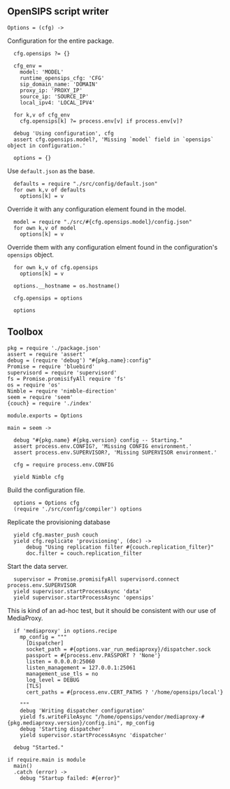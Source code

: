 OpenSIPS script writer
----------------------

    Options = (cfg) ->

Configuration for the entire package.

      cfg.opensips ?= {}

      cfg_env =
        model: 'MODEL'
        runtime_opensips_cfg: 'CFG'
        sip_domain_name: 'DOMAIN'
        proxy_ip: 'PROXY_IP'
        source_ip: 'SOURCE_IP'
        local_ipv4: 'LOCAL_IPV4'

      for k,v of cfg_env
        cfg.opensips[k] ?= process.env[v] if process.env[v]?

      debug 'Using configuration', cfg
      assert cfg.opensips.model?, 'Missing `model` field in `opensips` object in configuration.'

      options = {}

Use `default.json` as the base.

      defaults = require "./src/config/default.json"
      for own k,v of defaults
        options[k] = v

Override it with any configuration element found in the model.

      model = require "./src/#{cfg.opensips.model}/config.json"
      for own k,v of model
        options[k] = v

Override them with any configuration elment found in the configuration's `opensips` object.

      for own k,v of cfg.opensips
        options[k] = v

      options.__hostname = os.hostname()

      cfg.opensips = options

      options

Toolbox
-------

    pkg = require './package.json'
    assert = require 'assert'
    debug = (require 'debug') "#{pkg.name}:config"
    Promise = require 'bluebird'
    supervisord = require 'supervisord'
    fs = Promise.promisifyAll require 'fs'
    os = require 'os'
    Nimble = require 'nimble-direction'
    seem = require 'seem'
    {couch} = require './index'

    module.exports = Options

    main = seem ->

      debug "#{pkg.name} #{pkg.version} config -- Starting."
      assert process.env.CONFIG?, 'Missing CONFIG environment.'
      assert process.env.SUPERVISOR?, 'Missing SUPERVISOR environment.'

      cfg = require process.env.CONFIG

      yield Nimble cfg

Build the configuration file.

      options = Options cfg
      (require './src/config/compiler') options

Replicate the provisioning database

      yield cfg.master_push couch
      yield cfg.replicate 'provisioning', (doc) ->
          debug "Using replication filter #{couch.replication_filter}"
          doc.filter = couch.replication_filter

Start the data server.

      supervisor = Promise.promisifyAll supervisord.connect process.env.SUPERVISOR
      yield supervisor.startProcessAsync 'data'
      yield supervisor.startProcessAsync 'opensips'

This is kind of an ad-hoc test, but it should be consistent with our use of MediaProxy.

      if 'mediaproxy' in options.recipe
        mp_config = """
          [Dispatcher]
          socket_path = #{options.var_run_mediaproxy}/dispatcher.sock
          passport = #{process.env.PASSPORT ? 'None'}
          listen = 0.0.0.0:25060
          listen_management = 127.0.0.1:25061
          management_use_tls = no
          log_level = DEBUG
          [TLS]
          cert_paths = #{process.env.CERT_PATHS ? '/home/opensips/local'}

        """
        debug 'Writing dispatcher configuration'
        yield fs.writeFileAsync "/home/opensips/vendor/mediaproxy-#{pkg.mediaproxy.version}/config.ini", mp_config
        debug 'Starting dispatcher'
        yield supervisor.startProcessAsync 'dispatcher'

      debug "Started."

    if require.main is module
      main()
      .catch (error) ->
        debug "Startup failed: #{error}"
